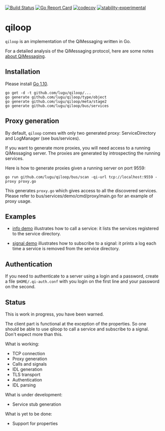 [![Build Status](https://travis-ci.org/lugu/qiloop.svg?branch=master)](https://travis-ci.org/lugu/qiloop) [![Go Report Card](https://goreportcard.com/badge/github.com/lugu/qiloop)](https://goreportcard.com/report/github.com/lugu/qiloop) [![codecov](https://codecov.io/gh/lugu/qiloop/branch/master/graph/badge.svg)](https://codecov.io/gh/lugu/qiloop) [![stability-experimental](https://img.shields.io/badge/stability-experimental-orange.svg)](https://github.com/emersion/stability-badges#experimental)

# qiloop

`qiloop` is an implementation of the QiMessaging written in Go.

For a detailed analysis of the QiMessaging protocol, here are some notes [about QiMessaging](https://github.com/lugu/qiloop/blob/master/doc/NOTES.md).

Installation
------------

Please install [Go 1.10](https://golang.org/dl/).

```
go get -d -t github.com/lugu/qiloop/...
go generate github.com/lugu/qiloop/type/object
go generate github.com/lugu/qiloop/meta/stage2
go generate github.com/lugu/qiloop/bus/services
```

Proxy generation
----------------

By default, `qiloop` comes with only two generated proxy:
ServiceDirectory and LogManager (see bus/services).

If you want to generate more proxies, you will need access to a
running QiMessaging server. The proxies are generated by introspecting
the running services.

Here is how to generate proxies given a running server on port 9559:

```
go run github.com/lugu/qiloop/bus/scan -qi-url tcp://localhost:9559 -proxy proxy.go
```

This generates `proxy.go` which gives access to all the discovered
services. Please refer to bus/services/demo/cmd/proxy/main.go for an
example of proxy usage.

Examples
--------

- [info
  demo](https://github.com/lugu/qiloop/blob/master/bus/cmd/info/main.go)
  illustrates how to call a service: it lists the services registered
  to the service directory.


- [signal
  demo](https://github.com/lugu/qiloop/blob/master/bus/services/demo/cmd/signal/main.go)
  illustrates how to subscribe to a signal: it prints a log each time
  a service is removed from the service directory.

Authentication
--------------

If you need to authenticate to a server using a login and a password,
create a file `$HOME/.qi-auth.conf` with you login on the first line
and your password on the second.

Status
------

This is work in progress, you have been warned.

The client part is functional at the exception of the properties. So
one should be able to use qiloop to call a service and subscribe to a
signal. Don't expect more than this.

What is working:

- TCP connection
- Proxy generation
- Calls and signals
- IDL generation
- TLS transport
- Authentication
- IDL parsing

What is under development:

- Service stub generation

What is yet to be done:

- Support for properties
